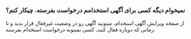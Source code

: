 
### نمیخوام دیگه کسی برای آگهی استخدامم درخواست بفرسته. چیکار کنم؟ ###
از صفحه ویرایش آگهی استخدام، میتونید آگهی رو در وضعیت غیرفعال قرار بدید و تا زمانی که دوباره فعال کنید، کسی نمیتونه درخواست استخدام بفرسته.
